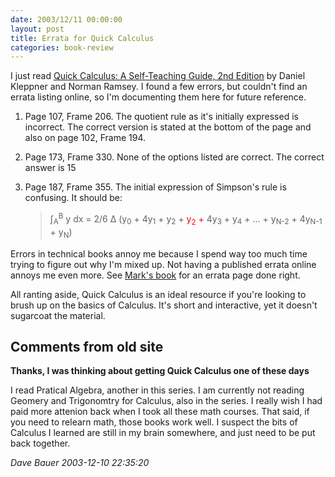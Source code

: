 ```yaml
---
date: 2003/12/11 00:00:00
layout: post
title: Errata for Quick Calculus
categories: book-review
---
```


I just read [Quick Calculus: A Self-Teaching Guide, 2nd Edition](http://www.amazon.com/exec/obidos/ASIN/0471827223/vinodkurupshomep) by Daniel Kleppner and Norman Ramsey. I found a few errors, but couldn't find an errata listing online, so I'm documenting them here for future reference.

1. Page 107, Frame 206. The quotient rule as it's initially expressed is incorrect. The correct version is stated at the bottom of the page and also on page 102, Frame 194.

1. Page 173, Frame 330. None of the options listed are correct. The correct answer is 15
1. Page 187, Frame 355. The initial expression of Simpson's rule is confusing. It should be: <blockquote> <p> &int;<sub>A</sub><sup>B</sup> y dx = 2/6 &Delta; (y<sub>0</sub> + 4y<sub>1</sub> + y<sub>2</sub> + <span style="color: #ff0000;">y<sub>2</sub> +</span> 4y<sub>3</sub> + y<sub>4</sub> + ... + y<sub>N-2</sub> + 4y<sub>N-1</sub> + y<sub>N</sub>) </p> </blockquote>

Errors in technical books annoy me because I spend way too much time trying to figure out why I'm mixed up. Not having a published errata online annoys me even more. See [Mark's book](http://borkware.com/corebook/errata) for an errata page done right.

All ranting aside, Quick Calculus is an ideal resource if you're looking to brush up on the basics of Calculus. It's short and interactive, yet it doesn't sugarcoat the material.

<div id="comment-box">
<h2>Comments from old site</h2>

<div class="one-comment">
<p><b>Thanks, I was thinking about getting Quick Calculus one of these days</b></p>
<p>
I read Pratical Algebra, another in this series. I am currently not
reading Geomery and Trigonomtry for Calculus, also in the series. I
really wish I had paid more attenion back when I took all these math
courses. That said, if you need to relearn math, those books work
well. I suspect the bits of Calculus I learned are still in my brain
somewhere, and just need to be put back together.
</p>
<address class="signature">
<span class="author">Dave Bauer</span>
<span class="date">2003-12-10 22:35:20</span>
</address>
</div>

</div>

